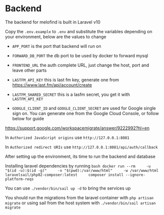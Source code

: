 # Backend

The backend for melofind is built in Laravel v10

Copy the `.env.example` to `.env` and substitute the variables depending on your environment, below are the values to change

- `APP_PORT` is the port that backend will run on

- `FORWARD_DB_PORT` the db port to be used by docker to forward mysql

- `FRONTEND_URL` the auth complete URL, just change the host, port and leave other parts

- `LASTFM_API_KEY` this is last fm key, generate one from https://www.last.fm/api/account/create

- `LASTFM_SHARED_SECRET` this is a lasfm secret, you get it with `LASTFM_API_KEY`

- `GOOGLE_CLIENT_ID` and `GOOGLE_CLIENT_SECRET` are used for Google single sign on. You can generate one from the Google Cloud Console, or follow below for guide

https://support.google.com/workspacemigrate/answer/9222992?hl=en

In `Authorized JavaScript origins` use `http://127.0.0.1:8081`

In `Authorized redirect URIs` use `http://127.0.0.1:8081/api/auth/callback`

After setting up the environment, its time to run the backend and database

Installing laravel dependencies by running ```bash
docker run --rm     -u "$(id -u):$(id -g)"     -v "$(pwd):/var/www/html"     -w /var/www/html     laravelsail/php82-composer:latest     composer install --ignore-platform-reqs```

You can use `./vendor/bin/sail up -d` to bring the services up

You should run the migrations from the laravel container with `php artisan migrate` or using sail from the host system with `./vendor/bin/sail artisan migrate`
